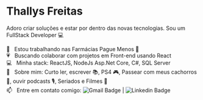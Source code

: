 # Thallys Freitas

Adoro criar soluções e estar por dentro das novas tecnologias.
Sou um FullStack Developer :computer:

 💊  &nbsp; Estou trabalhando nas Farmácias Pague Menos 💉
 <br/> :heartpulse: &nbsp; Buscando colaborar com projetos em Front-end usando React
 <br/> :computer: &nbsp; Minha stack: ReactJS, NodeJs Asp.Net Core, C#, SQL Server
 <br/> 💬  &nbsp; Sobre mim: Curto ler, escrever :books:, PS4 :video_game:, Passear com meus cachorros :dog:, ouvir podcasts 🎙️, Seriados e Filmes :vhs: 
 <br/> 📫 &nbsp; Entre em contato comigo: ![Gmail Badge](https://img.shields.io/badge/thallys%40hotmail.com-E--mail-green?style=flat-square&logo=Gmail&logoColor=white&link=mailto:thallys@hotmail.com) |
![Linkedin Badge](https://img.shields.io/badge/Thallys-LinkedIn-blue?style=flat-square&logo=Linkedin&logoColor=white&link=https://www.linkedin.com/in/thallys-freitas-87155074/)
